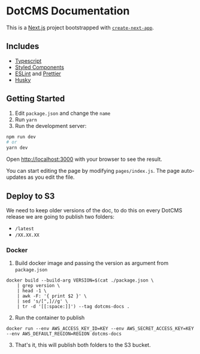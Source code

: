 # DotCMS Documentation

This is a [Next.js](https://nextjs.org/) project bootstrapped with [`create-next-app`](https://github.com/vercel/next.js/tree/canary/packages/create-next-app).

## Includes
- [Typescript](https://www.typescriptlang.org/)
- [Styled Components](https://styled-components.com/)
- [ESLint](https://eslint.org/) and [Prettier](https://prettier.io/)
- [Husky](https://typicode.github.io/husky/#/)

## Getting Started

1. Edit `package.json` and change the `name`
2. Run `yarn`
3. Run the development server:

```bash
npm run dev
# or
yarn dev
```

Open [http://localhost:3000](http://localhost:3000) with your browser to see the result.

You can start editing the page by modifying `pages/index.js`. The page auto-updates as you edit the file.

## Deploy to S3
We need to keep older versions of the doc, to do this on every DotCMS release we are going to publish two folders:

- `/latest`
- `/XX.XX.XX`

### Docker

1. Build docker image and passing the version as argument from `package.json`

```shell
docker build --build-arg VERSION=$(cat ./package.json \
    | grep version \
    | head -1 \
    | awk -F: '{ print $2 }' \
    | sed 's/[",]//g' \
    | tr -d '[[:space:]]') --tag dotcms-docs .
```

2. Run the container to publish

```
docker run --env AWS_ACCESS_KEY_ID=KEY --env AWS_SECRET_ACCESS_KEY=KEY --env AWS_DEFAULT_REGION=REGION dotcms-docs
```

3. That's it, this will publish both folders to the S3 bucket.
